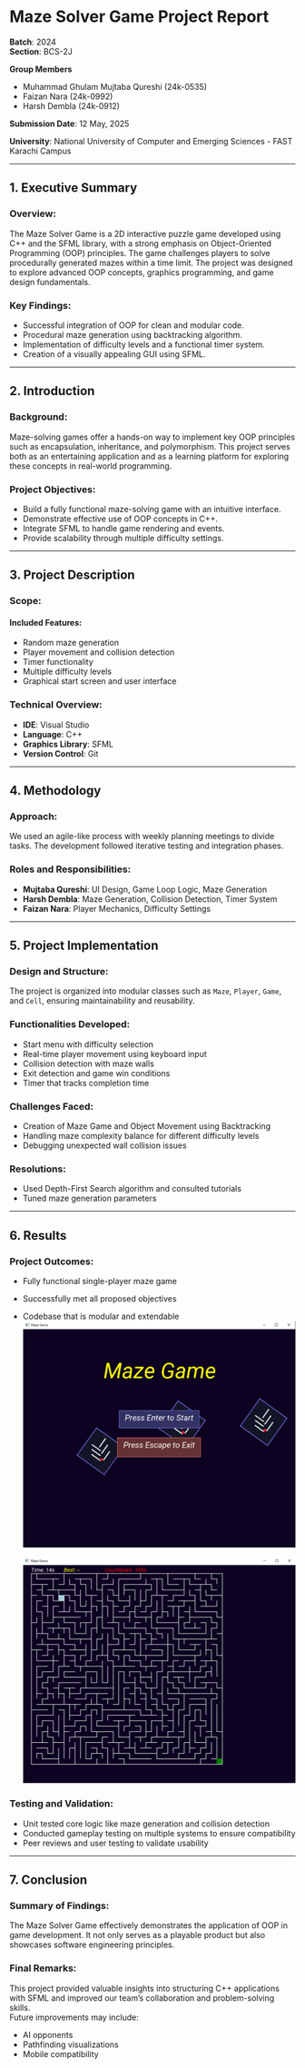 # Maze Solver Game Project Report

**Batch**: 2024  
**Section**: BCS-2J  

**Group Members**  
- Muhammad Ghulam Mujtaba Qureshi (24k-0535)  
- Faizan Nara (24k-0992)  
- Harsh Dembla (24k-0912)  

**Submission Date**: 12 May, 2025  

**University**: National University of Computer and Emerging Sciences - FAST Karachi Campus  

---

## 1. Executive Summary

### Overview:
The Maze Solver Game is a 2D interactive puzzle game developed using C++ and the SFML library, with a strong emphasis on Object-Oriented Programming (OOP) principles. The game challenges players to solve procedurally generated mazes within a time limit. The project was designed to explore advanced OOP concepts, graphics programming, and game design fundamentals.

### Key Findings:
- Successful integration of OOP for clean and modular code.
- Procedural maze generation using backtracking algorithm.
- Implementation of difficulty levels and a functional timer system.
- Creation of a visually appealing GUI using SFML.

---

## 2. Introduction

### Background:
Maze-solving games offer a hands-on way to implement key OOP principles such as encapsulation, inheritance, and polymorphism. This project serves both as an entertaining application and as a learning platform for exploring these concepts in real-world programming.

### Project Objectives:
- Build a fully functional maze-solving game with an intuitive interface.
- Demonstrate effective use of OOP concepts in C++.
- Integrate SFML to handle game rendering and events.
- Provide scalability through multiple difficulty settings.

---

## 3. Project Description

### Scope:

#### Included Features:
- Random maze generation  
- Player movement and collision detection  
- Timer functionality  
- Multiple difficulty levels  
- Graphical start screen and user interface

### Technical Overview:
- **IDE**: Visual Studio  
- **Language**: C++  
- **Graphics Library**: SFML  
- **Version Control**: Git

---

## 4. Methodology

### Approach:
We used an agile-like process with weekly planning meetings to divide tasks. The development followed iterative testing and integration phases.

### Roles and Responsibilities:
- **Mujtaba Qureshi**: UI Design, Game Loop Logic, Maze Generation  
- **Harsh Dembla**: Maze Generation, Collision Detection, Timer System  
- **Faizan Nara**: Player Mechanics, Difficulty Settings

---

## 5. Project Implementation

### Design and Structure:
The project is organized into modular classes such as `Maze`, `Player`, `Game`, and `Cell`, ensuring maintainability and reusability.

### Functionalities Developed:
- Start menu with difficulty selection  
- Real-time player movement using keyboard input  
- Collision detection with maze walls  
- Exit detection and game win conditions  
- Timer that tracks completion time

### Challenges Faced:
- Creation of Maze Game and Object Movement using Backtracking  
- Handling maze complexity balance for different difficulty levels  
- Debugging unexpected wall collision issues

### Resolutions:
- Used Depth-First Search algorithm and consulted tutorials  
- Tuned maze generation parameters

---

## 6. Results

### Project Outcomes:
- Fully functional single-player maze game  
- Successfully met all proposed objectives  
- Codebase that is modular and extendable
  ![Start Screen](images/start_screen.PNG)

  ![maze grid](images/maze_grid.PNG)

### Testing and Validation:
- Unit tested core logic like maze generation and collision detection  
- Conducted gameplay testing on multiple systems to ensure compatibility  
- Peer reviews and user testing to validate usability

---

## 7. Conclusion

### Summary of Findings:
The Maze Solver Game effectively demonstrates the application of OOP in game development. It not only serves as a playable product but also showcases software engineering principles.

### Final Remarks:
This project provided valuable insights into structuring C++ applications with SFML and improved our team’s collaboration and problem-solving skills.  
Future improvements may include:
- AI opponents  
- Pathfinding visualizations  
- Mobile compatibility
